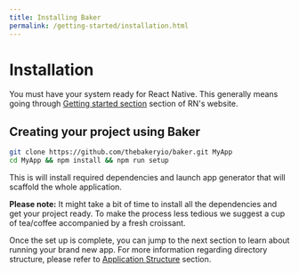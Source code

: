 ```yaml
---
title: Installing Baker
permalink: /getting-started/installation.html
---
```

# Installation 

You must have your system ready for React Native. This generally means going through [Getting started section](https://facebook.github.io/react-native/docs/getting-started.html#content) section of RN's website.

## Creating your project using Baker

```bash
git clone https://github.com/thebakeryio/baker.git MyApp
cd MyApp && npm install && npm run setup  
```

This is will install required dependencies and launch app generator that will scaffold the whole application.

**Please note:** It might take a bit of time to install all the dependencies and get your project ready. To make the process less tedious we suggest a cup of tea/coffee accompanied by a fresh croissant.

Once the set up is complete, you can jump to the next section to learn about running your brand new app. For more information regarding directory structure, please refer to [Application Structure](/structure/README.md "Application structure") section.
